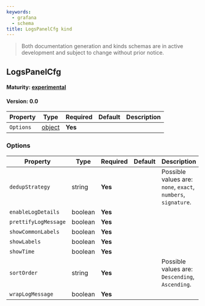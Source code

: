 ```yaml
---
keywords:
  - grafana
  - schema
title: LogsPanelCfg kind
---
```

> Both documentation generation and kinds schemas are in active development and subject to change without prior notice.

## LogsPanelCfg

#### Maturity: [experimental](../../../maturity/#experimental)
#### Version: 0.0



| Property  | Type               | Required | Default | Description |
|-----------|--------------------|----------|---------|-------------|
| `Options` | [object](#options) | **Yes**  |         |             |

### Options

| Property             | Type    | Required | Default | Description                                                   |
|----------------------|---------|----------|---------|---------------------------------------------------------------|
| `dedupStrategy`      | string  | **Yes**  |         | Possible values are: `none`, `exact`, `numbers`, `signature`. |
| `enableLogDetails`   | boolean | **Yes**  |         |                                                               |
| `prettifyLogMessage` | boolean | **Yes**  |         |                                                               |
| `showCommonLabels`   | boolean | **Yes**  |         |                                                               |
| `showLabels`         | boolean | **Yes**  |         |                                                               |
| `showTime`           | boolean | **Yes**  |         |                                                               |
| `sortOrder`          | string  | **Yes**  |         | Possible values are: `Descending`, `Ascending`.               |
| `wrapLogMessage`     | boolean | **Yes**  |         |                                                               |


